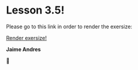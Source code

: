 # Lesson 3.5!

Please go to this link in order to render the exersize:

[Render exersize!](http://htmlpreview.github.com/?https://github.com/jaimeandrescatano/ekorre/blob/master/2017-Google-Developer-Challenge/Lesson-3/5/headers.html)

**Jaime Andres**

:see_no_evil:
